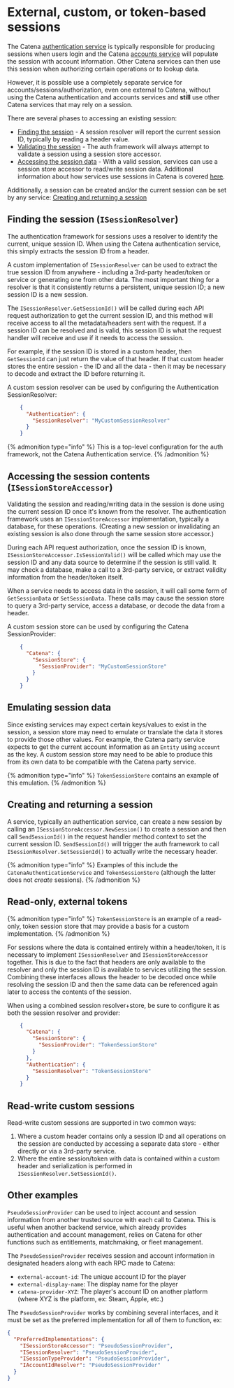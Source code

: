 # External, custom, or token-based sessions

The Catena [authentication service](/features/authentication/index.md) is typically responsible for producing sessions when users login and the Catena [accounts service](/features/accounts/index.md) will populate the session with account information. Other Catena services can then use this session when authorizing certain operations or to lookup data.

However, it is possible use a completely separate service for accounts/sessions/authorization, even one external to Catena, without using the Catena authentication and accounts services and **still** use other Catena services that may rely on a session.

There are several phases to accessing an existing session:
* [Finding the session](#finding-the-session-isessionresolver) - A <tooltip term="session resolver">session resolver</tooltip> will report the current session ID, typically by reading a header value.
* [Validating the session](#accessing-the-session-contents-isessionstoreaccessor) - The auth framework will always attempt to validate a session using a <tooltip term="session store accessor">session store accessor</tooltip>.
* [Accessing the session data](#accessing-the-session-contents-isessionstoreaccessor) - With a valid session, services can use a <tooltip term="session store accessor">session store accessor</tooltip> to read/write session data. Additional information about how services use sessions in Catena is covered [here](/core/auth/sessions.md).

Additionally, a session can be created and/or the current session can be set by any service: [Creating and returning a session](#creating-and-returning-a-session)

## Finding the session (`ISessionResolver`)

The authentication framework for sessions uses a resolver to identify the current, unique session ID. When using the Catena authentication service, this simply extracts the session ID from a header.

A custom implementation of `ISessionResolver` can be used to extract the true session ID from anywhere - including a 3rd-party header/token or service or generating one from other data. The most important thing for a resolver is that it consistently returns a persistent, unique session ID; a new session ID is a new session.

The `ISessionResolver.GetSessionId()` will be called during each API request authorization to get the current session ID, and this method will receive access to all the metadata/headers sent with the request. If a session ID can be resolved and is valid, this session ID is what the request handler will receive and use if it needs to access the session.

For example, if the session ID is stored in a custom header, then `GetSessionId` can just return the value of that header. If that custom header stores the entire session - the ID and all the data - then it may be necessary to decode and extract the ID before returning it.

A custom session resolver can be used by configuring the Authentication SessionResolver:

```json
    {
      "Authentication": {
        "SessionResolver": "MyCustomSessionResolver"
      }
    }
```

{% admonition type="info" %}
This is a top-level configuration for the auth framework, not the Catena Authentication service.
{% /admonition %}

## Accessing the session contents (`ISessionStoreAccessor`)

Validating the session and reading/writing data in the session is done using the current session ID once it's known from the resolver. The authentication framework uses an `ISessionStoreAccessor` implementation, typically a database, for these operations. (Creating a new session or invalidating an existing session is also done through the same session store accessor.)

During each API request authorization, once the session ID is known, `ISessionStoreAccessor.IsSessionValid()` will be called which may use the session ID and any data source to determine if the session is still valid. It may check a database, make a call to a 3rd-party service, or extract validity information from the header/token itself.

When a service needs to access data in the session, it will call some form of `GetSessionData` or `SetSessionData`. These calls may cause the session store to query a 3rd-party service, access a database, or decode the data from a header.

A custom session store can be used by configuring the Catena SessionProvider:

```json
    {
      "Catena": {
        "SessionStore": {
          "SessionProvider": "MyCustomSessionStore"
        }
      }
    }
```

## Emulating session data

Since existing services may expect certain keys/values to exist in the session, a session store may need to emulate or translate the data it stores to provide those other values. For example, the Catena party service expects to get the current account information as an `Entity` using `account` as the key. A custom session store may need to be able to produce this from its own data to be compatible with the Catena party service.

{% admonition type="info" %}
`TokenSessionStore` contains an example of this emulation.
{% /admonition %}

## Creating and returning a session

A service, typically an authentication service, can create a new session by calling an `ISessionStoreAccessor.NewSession()` to create a session and then call `SendSessionId()` in the request handler method context to set the current session ID. `SendSessionId()` will trigger the auth framework to call `ISessionResolver.SetSessionId()` to actually write the necessary header.

{% admonition type="info" %}
Examples of this include the `CatenaAuthenticationService` and `TokenSessionStore` (although the latter does not _create_ sessions).
{% /admonition %}

## Read-only, external tokens

{% admonition type="info" %}
`TokenSessionStore` is an example of a read-only, token session store that may provide a basis for a custom implementation.
{% /admonition %}

For sessions where the data is contained entirely within a header/token, it is necessary to implement `ISessionResolver` and `ISessionStoreAccessor` together. This is due to the fact that headers are only available to the resolver and only the session ID is available to services utilizing the session. Combining these interfaces allows the header to be decoded once while resolving the session ID and then the same data can be referenced again later to access the contents of the session.

When using a combined session resolver+store, be sure to configure it as both the session resolver and provider:

```json
    {
      "Catena": {
        "SessionStore": {
          "SessionProvider": "TokenSessionStore"
        }
      },
      "Authentication": {
        "SessionResolver": "TokenSessionStore"
      }
    }
```

## Read-write custom sessions

Read-write custom sessions are supported in two common ways:

1. Where a custom header contains only a session ID and all operations on the session are conducted by accessing a
   separate data store - either directly or via a 3rd-party service.
2. Where the entire session/token with data is contained within a custom header and serialization is performed in
   `ISessionResolver.SetSessionId()`.

## Other examples

`PseudoSessionProvider` can be used to inject account and session information from another trusted source with each call
to Catena. This is useful when another backend service, which already provides authentication and account management,
relies on Catena for other functions such as entitlements, matchmaking, or fleet management.

The `PseudoSessionProvider` receives session and account information in designated headers along with each RPC made to
Catena:

* `external-account-id`: The unique account ID for the player
* `external-display-name`: The display name for the player
* `catena-provider-XYZ`: The player's account ID on another platform (where XYZ is the platform, ex: Steam, Apple, etc.)

The `PseudoSessionProvider` works by combining several interfaces, and it must be set as the preferred implementation
for all of them to function, ex:

```json
{
  "PreferredImplementations": {
    "ISessionStoreAccessor": "PseudoSessionProvider",
    "ISessionResolver": "PseudoSessionProvider",
    "ISessionTypeProvider": "PseudoSessionProvider",
    "IAccountIdResolver": "PseudoSessionProvider"
  }
}
```
